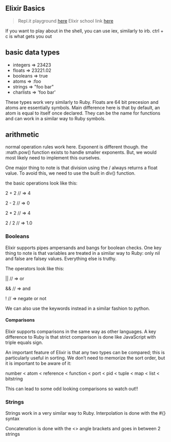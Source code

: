 ## Elixir Basics

> Repl.it playground [here](https://replit.com/@EdwardHeaver/LearningPlaygorund#main.exs)
> Elixir school link [here](https://elixirschool.com/en/)

If you want to play about in the shell, you can use iex, similarly to irb. ctrl + c is what gets you out

## basic data types

- integers => 23423
- floats => 23221.02
- booleans => true
- atoms => :foo
- strings => "foo bar"
- charlists => 'foo bar'

These types work very similarly to Ruby. Floats are 64 bit precesion and atoms are essentially symbols. Main difference here is that by default, an atom is equal to itself once declared. They can be the name for functions and can work in a similar way to Ruby symbols.


## arithmetic

normal operation rules work here. Exponent is different though. the :math.pow() function exists to handle smaller exponents. But, we would most likely need to implement this ourselves.

One major thing to note is that division using the / always returns a float value. To avoid this, we need to use the built in div() function.

the basic operations look like this:

2 + 2 // => 4

2 - 2 // => 0

2 * 2 // => 4

2 / 2 // => 1.0


### Booleans

Elixir supports pipes ampersands and bangs for boolean checks. One key thing to note is that variables are treated in a similar way to Ruby: only nil and false are falsey values. Everything else is truthy.

The operators look like this:

|| // => or

&& // => and

! // => negate or not

We can also use the keywords instead in a similar fashion to python.

#### Comparisons

Elixir supports comparisons in the same way as other languages. A key difference to Ruby is that strict comparison is done like JavaScript with triple equals sign.

An important feature of Elixir is that any two types can be compared; this is particularly useful in sorting. We don’t need to memorize the sort order, but it is important to be aware of it:

number < atom < reference < function < port < pid < tuple < map < list < bitstring

This can lead to some odd looking comparisons so watch out!!


### Strings

Strings work in a very similar way to Ruby. Interpolation is done with the #{} syntax

Concatenation is done with the <> angle brackets and goes in between 2 strings



